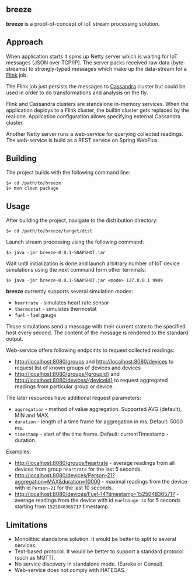 ## breeze
**breeze** is a proof-of-concept of IoT stream processing solution.

## Approach

When application starts it spins up Netty server which is waiting for IoT
messages (JSON over TCP/IP). The server packs received raw data (byte-streams) to
strongly-typed messages which make up the data-stream for a [Flink](https://flink.apache.org/)
job.

The Flink job just persists the messages to [Cassandra](http://cassandra.apache.org/)
cluster but could be used in order to do transformations and analysis on the fly.

Flink and Cassandra clusters are standalone in-memory services. When the application
deploys to a Flink cluster, the builtin cluster gets replaced by the real one.
Application configuration allows specifying external Cassandra cluster.

Another Netty server runs a web-service for querying collected readings. The web-service
is build as a REST service on Spring WebFlux.

## Building

The project builds with the following command line:

```
$> cd /path/to/breeze
$> mvn clean package
```

## Usage

After building the project, navigate to the distribution directory:

```
$> cd /path/to/breeze/target/dist
```

Launch stream processing using the following command:

```
$> java -jar breeze-0.0.1-SNAPSHOT.jar
```

Wait until initialization is done and launch arbitrary number of IoT device
simulations using the next command form other terminals:

```
$> java -jar breeze-0.0.1-SNAPSHOT.jar <mode> 127.0.0.1 9909
```

**breeze** currently supports several simulation modes:

- `heartrate` - simulates heart rate sensor
- `thermostat` - simulates thermostat
- `fuel` - fuel gauge

Those simulations send a message with their current state to the specified
host every second. The content of the message is rendered to the standard
output.

Web-service offers following endpoints to request collected readings:

- [http://localhost:8080/groups](http://localhost:8080/groups) and
[http://localhost:8080/devices](http://localhost:8080/devices) to request list of
known groups of devices and devices
- [http://localhost:8080/groups/{groupId}](http://localhost:8080/groups/{groupId}) and
[http://localhost:8080/devices/{deviceId}](http://localhost:8080/devices/{deviceId})
to request aggregated readings from particular group or device.

The later resources have additional request parameters:

- `aggregation` - method of value aggregation. Supported AVG (default), MIN and MAX.
- `duration` - length of a time frame for aggregation in ms. Default: 5000 ms.
- `timestamp` - start of the time frame. Default: currentTimestamp - duration.

Examples:

- [http://localhost:8080/groups/heartrate](http://localhost:8080/groups/heartrate) - average readings from all devices
from group `heartrate` for the last 5 seconds.
- [http://localhost:8080/devices/Person-21?aggregation=MAX&duration=10000](http://localhost:8080/devices/Person-21?aggregation=MAX&duration=10000) - 
maximal readings from the device with id `Person-21` for the last 10 seconds.
- [http://localhost:8080/devices/Fuel-14?timestamp=1525048365717](http://localhost:8080/devices/FuelGauge-14?timestamp=1525048365717) - 
average readings from the device with id `FuelGauge-14` for 5 seconds starting from
`1525048365717` timestamp.

## Limitations

- Monolithic standalone solution. It would be better to split to several services.
- Text-based protocol. It would be better to support a standard protocol (such as MQTT).
- No service discovery in standalone mode. (Eureka or Consul).
- Web-service does not comply with HATEOAS.
